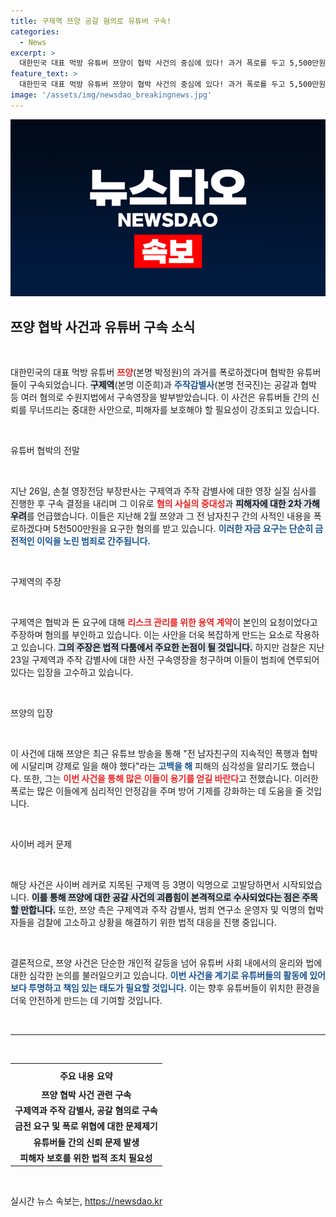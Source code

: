 ```yaml
---
title: 구제역 쯔양 공갈 혐의로 유튜버 구속!
categories:
  - News
excerpt: >
  대한민국 대표 먹방 유튜버 쯔양이 협박 사건의 중심에 있다! 과거 폭로를 두고 5,500만원을 뜯어낸 구제역과 주작 감별사가 구속됐다. 쯔양은 전 남자친구의 폭행과 협박으로 고통받았다고 밝혀 충격을 주고 있다. 사건의 전말은 무엇일까? 클릭해 알아보세요!
feature_text: >
  대한민국 대표 먹방 유튜버 쯔양이 협박 사건의 중심에 있다! 과거 폭로를 두고 5,500만원을 뜯어낸 구제역과 주작 감별사가 구속됐다. 쯔양은 전 남자친구의 폭행과 협박으로 고통받았다고 밝혀 충격을 주고 있다. 사건의 전말은 무엇일까? 클릭해 알아보세요!
image: '/assets/img/newsdao_breakingnews.jpg'
---
```


<p><img src="/assets/img/newsdao_breakingnews.jpg" alt="koreaapp 속보" /></p>

<h2 data-ke-size="size26">쯔양 협박 사건과 유튜버 구속 소식</h2>

<p data-ke-size="size16">&nbsp;</p>

<p>대한민국의 대표 먹방 유튜버 <b><span style="color: #ee2323;">쯔양</span></b>(본명 박정원)의 과거를 폭로하겠다며 협박한 유튜버들이 구속되었습니다. <b><span style="background-color: #21538527;">구제역</span></b>(본명 이준희)과 <b><span style="color: #1a5490;">주작감별사</span></b>(본명 전국진)는 공갈과 협박 등 여러 혐의로 수원지법에서 구속영장을 발부받았습니다. 이 사건은 유튜버들 간의 신뢰를 무너뜨리는 중대한 사안으로, 피해자를 보호해야 할 필요성이 강조되고 있습니다.</p>

<p data-ke-size="size16">&nbsp;</p>

<p>유튜버 협박의 전말</p>

<p data-ke-size="size16">&nbsp;</p>

<p>지난 26일, 손철 영장전담 부장판사는 구제역과 주작 감별사에 대한 영장 실질 심사를 진행한 후 구속 결정을 내리며 그 이유로 <b><span style="color: #ee2323;">혐의 사실의 중대성</span></b>과 <b><span style="background-color: #21538527;">피해자에 대한 2차 가해 우려</span></b>를 언급했습니다. 이들은 지난해 2월 쯔양과 그 전 남자친구 간의 사적인 내용을 폭로하겠다며 5천500만원을 요구한 혐의를 받고 있습니다. <b><span style="color: #1a5490;">이러한 자금 요구는 단순히 금전적인 이익을 노린 범죄로 간주됩니다.</span></b></p>

<p data-ke-size="size16">&nbsp;</p>

<p>구제역의 주장</p>

<p data-ke-size="size16">&nbsp;</p>

<p>구제역은 협박과 돈 요구에 대해 <b><span style="color: #ee2323;">리스크 관리를 위한 용역 계약</span></b>이 본인의 요청이었다고 주장하며 혐의를 부인하고 있습니다. 이는 사안을 더욱 복잡하게 만드는 요소로 작용하고 있습니다. <b><span style="background-color: #21538527;">그의 주장은 법적 다툼에서 주요한 논점이 될 것입니다.</span></b> 하지만 검찰은 지난 23일 구제역과 주작 감별사에 대한 사전 구속영장을 청구하며 이들이 범죄에 연루되어 있다는 입장을 고수하고 있습니다.</p>

<p data-ke-size="size16">&nbsp;</p>

<p>쯔양의 입장</p>

<p data-ke-size="size16">&nbsp;</p>

<p>이 사건에 대해 쯔양은 최근 유튜브 방송을 통해 "전 남자친구의 지속적인 폭행과 협박에 시달리며 강제로 일을 해야 했다"라는 <b><span style="color: #1a5490;">고백을 해</span></b> 피해의 심각성을 알리기도 했습니다. 또한, 그는 <b><span style="color: #ee2323;">이번 사건을 통해 많은 이들이 용기를 얻길 바란다</span></b>고 전했습니다. 이러한 폭로는 많은 이들에게 심리적인 안정감을 주며 방어 기제를 강화하는 데 도움을 줄 것입니다.</p>

<p data-ke-size="size16">&nbsp;</p>

<p>사이버 레커 문제</p>

<p data-ke-size="size16">&nbsp;</p>

<p>해당 사건은 사이버 레커로 지목된 구제역 등 3명이 익명으로 고발당하면서 시작되었습니다. <b><span style="background-color: #21538527;">이를 통해 쯔양에 대한 공갈 사건의 괴롭힘이 본격적으로 수사되었다는 점은 주목할 만합니다.</span></b> 또한, 쯔양 측은 구제역과 주작 감별사, 범죄 연구소 운영자 및 익명의 협박자들을 검찰에 고소하고 상황을 해결하기 위한 법적 대응을 진행 중입니다.</p>

<p data-ke-size="size16">&nbsp;</p>

<p>결론적으로, 쯔양 사건은 단순한 개인적 갈등을 넘어 유튜버 사회 내에서의 윤리와 법에 대한 심각한 논의를 불러일으키고 있습니다. <b><span style="color: #1a5490;">이번 사건을 계기로 유튜버들의 활동에 있어 보다 투명하고 책임 있는 태도가 필요할 것입니다.</span></b> 이는 향후 유튜버들이 위치한 환경을 더욱 안전하게 만드는 데 기여할 것입니다.</p>

<p data-ke-size="size16">&nbsp;</p>

<hr />

<p data-ke-size="size16">&nbsp;</p>

<table style="width: 100%; border-collapse: collapse;">
    <tr>
        <th style="text-align: center; height: 30px;"><b>주요 내용 요약</b></th>
    </tr>
    <tr>
        <td style="text-align: center; height: 17px;"><b>쯔양 협박 사건 관련 구속</b></td>
    </tr>
    <tr>
        <td style="text-align: center; height: 17px;"><b>구제역과 주작 감별사, 공갈 혐의로 구속</b></td>
    </tr>
    <tr>
        <td style="text-align: center; height: 17px;"><b>금전 요구 및 폭로 위협에 대한 문제제기</b></td>
    </tr>
    <tr>
        <td style="text-align: center; height: 17px;"><b>유튜버들 간의 신뢰 문제 발생</b></td>
    </tr>
    <tr>
        <td style="text-align: center; height: 17px;"><b>피해자 보호를 위한 법적 조치 필요성</b></td>
    </tr>
</table>

<p data-ke-size="size16">&nbsp;</p>
실시간 뉴스 속보는, <a href="https://newsdao.kr" rel="dofollow">https://newsdao.kr</a>


